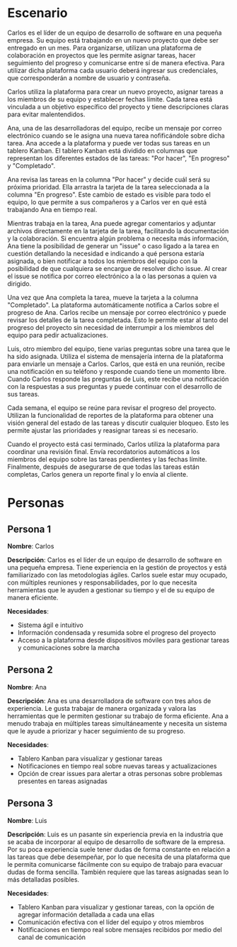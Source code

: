 # Escenario
Carlos es el líder de un equipo de desarrollo de software en una pequeña empresa. Su equipo está trabajando en un nuevo proyecto que debe ser entregado en un mes. Para organizarse, utilizan una plataforma de colaboración en proyectos que les permite asignar tareas, hacer seguimiento del progreso y comunicarse entre sí de manera efectiva. Para utilizar dicha plataforma cada usuario deberá ingresar sus credenciales, que corresponderán a nombre de usuario y contraseña.

Carlos utiliza la plataforma para crear un nuevo proyecto, asignar tareas a los miembros de su equipo y establecer fechas límite. Cada tarea está vinculada a un objetivo específico del proyecto y tiene descripciones claras para evitar malentendidos.

Ana, una de las desarrolladoras del equipo, recibe un mensaje por correo electrónico cuando se le asigna una nueva tarea nofificándole sobre dicha tarea. Ana accede a la plataforma y puede ver todas sus tareas en un tablero Kanban. El tablero Kanban está dividido en columnas que representan los diferentes estados de las tareas: "Por hacer", "En progreso" y "Completado".

Ana revisa las tareas en la columna "Por hacer" y decide cuál será su próxima prioridad. Ella arrastra la tarjeta de la tarea seleccionada a la columna "En progreso". Este cambio de estado es visible para todo el equipo, lo que permite a sus compañeros y a Carlos ver en qué está trabajando Ana en tiempo real.

Mientras trabaja en la tarea, Ana puede agregar comentarios y adjuntar archivos directamente en la tarjeta de la tarea, facilitando la documentación y la colaboración. Si encuentra algún problema o necesita más información, Ana tiene la posibilidad de generar un "issue" o caso ligado a la tarea en cuestión detallando la necesidad e indicando a qué persona estaría asignada, o bien notificar a todos los miembros del equipo con la posibilidad de que cualquiera se encargue de resolver dicho issue. Al crear el issue se notifica por correo electrónico a la o las personas a quien va dirigido.

Una vez que Ana completa la tarea, mueve la tarjeta a la columna "Completado". La plataforma automáticamente notifica a Carlos sobre el progreso de Ana. Carlos recibe un mensaje por correo electrónico y puede revisar los detalles de la tarea completada. Esto le permite estar al tanto del progreso del proyecto sin necesidad de interrumpir a los miembros del equipo para pedir actualizaciones.

Luis, otro miembro del equipo, tiene varias preguntas sobre una tarea que le ha sido asignada. Utiliza el sistema de mensajería interna de la plataforma para enviarle un mensaje a Carlos. Carlos, que está en una reunión, recibe una notificación en su teléfono y responde cuando tiene un momento libre. Cuando Carlos responde las preguntas de Luis, este recibe una notificación con la respuestas a sus preguntas y puede continuar con el desarrollo de sus tareas.

Cada semana, el equipo se reúne para revisar el progreso del proyecto. Utilizan la funcionalidad de reportes de la plataforma para obtener una visión general del estado de las tareas y discutir cualquier bloqueo. Esto les permite ajustar las prioridades y reasignar tareas si es necesario.

Cuando el proyecto está casi terminado, Carlos utiliza la plataforma para coordinar una revisión final. Envía recordatorios automáticos a los miembros del equipo sobre las tareas pendientes y las fechas límite. Finalmente, después de asegurarse de que todas las tareas están completas, Carlos genera un reporte final y lo envía al cliente.

# Personas
## Persona 1
**Nombre**: Carlos

**Descripción**: Carlos es el líder de un equipo de desarrollo de software en una pequeña empresa. Tiene experiencia en la gestión de proyectos y está familiarizado con las metodologías ágiles. Carlos suele estar muy ocupado, con múltiples reuniones y responsabilidades, por lo que necesita herramientas que le ayuden a gestionar su tiempo y el de su equipo de manera eficiente.

**Necesidades**:
- Sistema ágil e intuitivo
- Información condensada y resumida sobre el progreso del proyecto
- Acceso a la plataforma desde dispositivos móviles para gestionar tareas y comunicaciones sobre la marcha

## Persona 2

**Nombre**: Ana

**Descripción**: Ana es una desarrolladora de software con tres años de experiencia. Le gusta trabajar de manera organizada y valora las herramientas que le permiten gestionar su trabajo de forma eficiente. Ana a menudo trabaja en múltiples tareas simultáneamente y necesita un sistema que le ayude a priorizar y hacer seguimiento de su progreso.

**Necesidades**:
- Tablero Kanban para visualizar y gestionar tareas
- Notificaciones en tiempo real sobre nuevas tareas y actualizaciones
- Opción de crear issues para alertar a otras personas sobre problemas presentes en tareas asignadas

## Persona 3

**Nombre**: Luis

**Descripción**: Luis es un pasante sin experiencia previa en la industria que se acaba de incorporar al equipo de desarrollo de software de la empresa. Por su poca experiencia suele tener dudas de forma constante en relación a las tareas que debe desempeñar, por lo que necesita de una plataforma que le permita comunicarse fácilmente con su equipo de trabajo para evacuar dudas de forma sencilla. También requiere que las tareas asignadas sean lo más detalladas posibles.

**Necesidades**:
- Tablero Kanban para visualizar y gestionar tareas, con la opción de agregar información detallada a cada una ellas
- Comunicación efectiva con el líder del equipo y otros miembros
- Notificaciones en tiempo real sobre mensajes recibidos por medio del canal de comunicación
